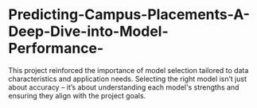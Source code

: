 # Predicting-Campus-Placements-A-Deep-Dive-into-Model-Performance-
This project reinforced the importance of model selection tailored to data characteristics and application needs. Selecting the right model isn’t just about accuracy – it’s about understanding each model's strengths and ensuring they align with the project goals.
